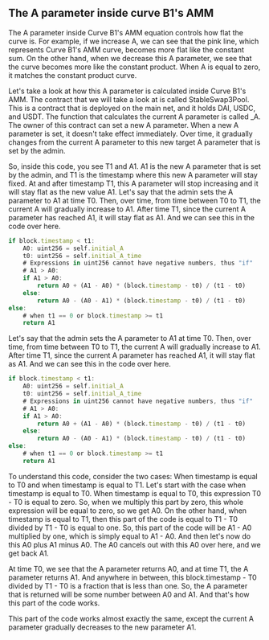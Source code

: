 ## The A parameter inside curve B1's AMM

The A parameter inside Curve B1's AMM equation controls how flat the curve is. For example, if we increase A, we can see that the pink line, which represents Curve B1's AMM curve, becomes more flat like the constant sum. On the other hand, when we decrease this A parameter, we see that the curve becomes more like the constant product. When A is equal to zero, it matches the constant product curve.

Let's take a look at how this A parameter is calculated inside Curve B1's AMM. The contract that we will take a look at is called StableSwap3Pool. This is a contract that is deployed on the main net, and it holds DAI, USDC, and USDT. The function that calculates the current A parameter is called _A. The owner of this contract can set a new A parameter. When a new A parameter is set, it doesn't take effect immediately. Over time, it gradually changes from the current A parameter to this new target A parameter that is set by the admin.

So, inside this code, you see T1 and A1. A1 is the new A parameter that is set by the admin, and T1 is the timestamp where this new A parameter will stay fixed. At and after timestamp T1, this A parameter will stop increasing and it will stay flat as the new value A1. Let's say that the admin sets the A parameter to A1 at time T0. Then, over time, from time between T0 to T1, the current A will gradually increase to A1. After time T1, since the current A parameter has reached A1, it will stay flat as A1. And we can see this in the code over here.

```javascript
if block.timestamp < t1:
    A0: uint256 = self.initial_A
    t0: uint256 = self.initial_A_time
    # Expressions in uint256 cannot have negative numbers, thus "if"
    # A1 > A0:
    if A1 > A0:
        return A0 + (A1 - A0) * (block.timestamp - t0) / (t1 - t0)
    else:
        return A0 - (A0 - A1) * (block.timestamp - t0) / (t1 - t0)
else:
    # when t1 == 0 or block.timestamp >= t1
    return A1
```

Let's say that the admin sets the A parameter to A1 at time T0. Then, over time, from time between T0 to T1, the current A will gradually increase to A1. After time T1, since the current A parameter has reached A1, it will stay flat as A1. And we can see this in the code over here.

```javascript
if block.timestamp < t1:
    A0: uint256 = self.initial_A
    t0: uint256 = self.initial_A_time
    # Expressions in uint256 cannot have negative numbers, thus "if"
    # A1 > A0:
    if A1 > A0:
        return A0 + (A1 - A0) * (block.timestamp - t0) / (t1 - t0)
    else:
        return A0 - (A0 - A1) * (block.timestamp - t0) / (t1 - t0)
else:
    # when t1 == 0 or block.timestamp >= t1
    return A1
```

To understand this code, consider the two cases: When timestamp is equal to T0 and when timestamp is equal to T1. Let's start with the case when timestamp is equal to T0. When timestamp is equal to T0, this expression T0 - T0 is equal to zero. So, when we multiply this part by zero, this whole expression will be equal to zero, so we get A0. On the other hand, when timestamp is equal to T1, then this part of the code is equal to T1 - T0 divided by T1 - T0 is equal to one. So, this part of the code will be A1 - A0 multiplied by one, which is simply equal to A1 - A0. And then let's now do this A0 plus A1 minus A0. The A0 cancels out with this A0 over here, and we get back A1.

At time T0, we see that the A parameter returns A0, and at time T1, the A parameter returns A1. And anywhere in between, this block.timestamp - T0 divided by T1 - T0 is a fraction that is less than one. So, the A parameter that is returned will be some number between A0 and A1. And that's how this part of the code works.

This part of the code works almost exactly the same, except the current A parameter gradually decreases to the new parameter A1. 
